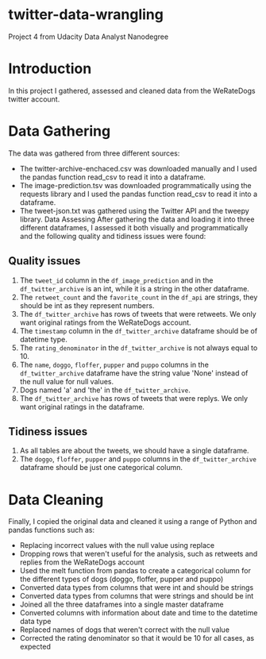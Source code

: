 # twitter-data-wrangling
Project 4 from Udacity Data Analyst Nanodegree
# Introduction
In this project I gathered, assessed and cleaned data from the WeRateDogs twitter
account.

# Data Gathering
The data was gathered from three different sources:
* The twitter-archive-enchaced.csv was downloaded manually and I used the
pandas function read_csv to read it into a dataframe.
* The image-prediction.tsv was downloaded programmatically using the
requests library and I used the pandas function read_csv to read it into a
dataframe.
* The tweet-json.txt was gathered using the Twitter API and the tweepy library.
Data Assessing
After gathering the data and loading it into three different dataframes, I assessed it
both visually and programmatically and the following quality and tidiness issues were
found:

## Quality issues
1. The `tweet_id` column in the `df_image_prediction` and in the `df_twitter_archive`
is an int, while it is a string in the other dataframe.
2. The `retweet_count` and the `favorite_count` in the `df_api` are strings, they
should be int as they represent numbers.
3. The `df_twitter_archive` has rows of tweets that were retweets. We only want
original ratings from the WeRateDogs account.
4. The `timestamp` column in the `df_twitter_archive` dataframe should be of
datetime type.
5. The `rating_denominator` in the `df_twitter_archive` is not always equal to 10.
6. The `name`, `doggo`, `floffer`, `pupper` and `puppo` columns in the
`df_twitter_archive` dataframe have the string value 'None' instead of the null value
for null values.
7. Dogs named 'a' and 'the' in the `df_twitter_archive`.
8. The `df_twitter_archive` has rows of tweets that were replys. We only want original
ratings in the dataframe.
## Tidiness issues
1. As all tables are about the tweets, we should have a single dataframe.
2. The `doggo`, `floffer`, `pupper` and `puppo` columns in the `df_twitter_archive`
dataframe should be just one categorical column.
# Data Cleaning
Finally, I copied the original data and cleaned it using a range of Python and pandas
functions such as:
* Replacing incorrect values with the null value using replace
* Dropping rows that weren't useful for the analysis, such as retweets and
replies from the WeRateDogs account
* Used the melt function from pandas to create a categorical column for the
different types of dogs (doggo, floffer, pupper and puppo)
* Converted data types from columns that were int and should be strings
* Converted data types from columns that were strings and should be int
* Joined all the three dataframes into a single master dataframe
* Converted columns with information about date and time to the datetime data
type
* Replaced names of dogs that weren't correct with the null value
* Corrected the rating denominator so that it would be 10 for all cases, as
expected
